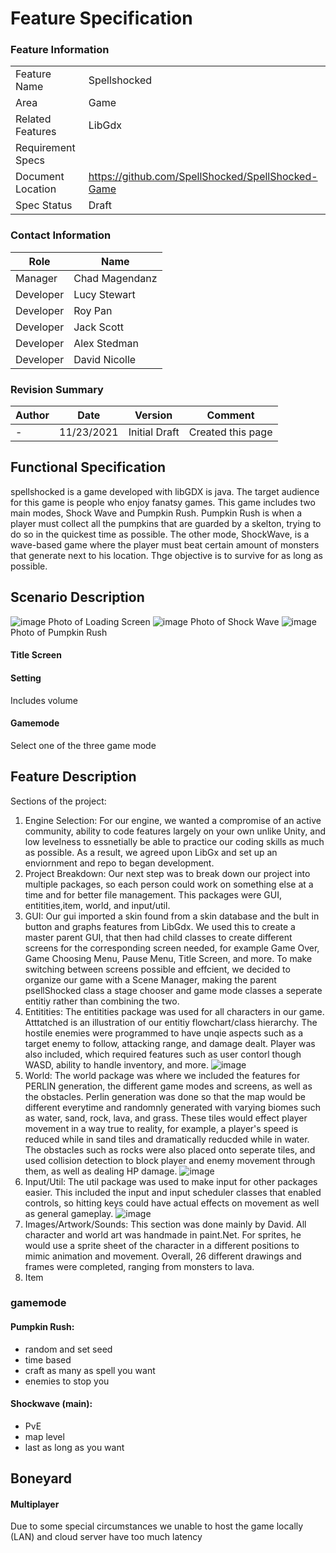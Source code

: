 # Feature Specification

### Feature Information
|||
|---|---|
|Feature Name|Spellshocked|
|Area|Game|
|Related Features|LibGdx|
|Requirement Specs|
|Document Location|https://github.com/SpellShocked/SpellShocked-Game|
|Spec Status|Draft|

### Contact Information
|Role|Name|
|---|---|
|Manager|Chad Magendanz|
|Developer|Lucy Stewart|
|Developer|Roy Pan|
|Developer|Jack Scott|
|Developer|Alex Stedman|
|Developer|David Nicolle|

### Revision Summary
|Author|Date|Version|Comment|
|---|---|---|---|
|-|11/23/2021|Initial Draft|Created this page|

## Functional Specification
spellshocked is a game developed with libGDX is java. The target audience for this game is people who enjoy fanatsy games. This game includes two main modes, Shock Wave and Pumpkin Rush. Pumpkin Rush is when a player must collect all the pumpkins that are guarded by a skelton, trying to do so in the quickest time as possible. The other mode, ShockWave, is a wave-based game where the player must beat certain amount of monsters that generate next to his location. Thge objective is to survive for as long as possible. 

## Scenario Description

![image](https://user-images.githubusercontent.com/65467897/150017323-0228ec19-cf98-4d15-be79-0749826cc481.png)
Photo of Loading Screen
![image](https://user-images.githubusercontent.com/86680163/150017990-1fcaa019-2bde-4d9e-b95d-7b8351598469.png)
Photo of Shock Wave
![image](https://user-images.githubusercontent.com/86680163/150018090-ada963c6-67f4-4933-9569-231c231675f3.png)
Photo of Pumpkin Rush



#### Title Screen
#### Setting
Includes volume
#### Gamemode
Select one of the three game mode

## Feature Description
Sections of the project:

1. Engine Selection:
    For our engine, we wanted a compromise of an active community, ability to code features largely on your own unlike Unity, and low levelness to essnetially be able to practice our coding skills as much as possible. As a result, we agreed upon LibGx and set up an enviornment and repo to began development.
2. Project Breakdown: Our next step was to break down our project into multiple packages, so each person could work on something else at a time and for better file management. This packages were GUI, entitities,item, world, and input/util. 
3. GUI: Our gui imported a skin found from a skin database and the bult in button and graphs features from LibGdx. We used this to create a master parent GUI, that then had child classes to create different screens for the corresponding screen needed, for example Game Over, Game Choosing Menu, Pause Menu, Title Screen, and more. To make switching between screens possible and effcient, we decided to organize our game with a Scene Manager, making the parent psellShocked class a stage chooser and game mode classes a seperate entitiy rather than combining the two.
4. Entitities: The entitities package was used for all characters in our game. Atttatched is an illustration of our entitiy flowchart/class hierarchy. The hostile enemies were programmed to have unqie aspects such as a target enemy to follow, attacking range, and damage dealt. Player was also included, which required features such as user contorl though WASD, ability to handle inventory, and more. 
![image](https://user-images.githubusercontent.com/86680163/150418151-ae220600-dfe6-47cd-a8a6-85e8ba23d494.png)
5. World: The world package was where we included the features for PERLIN generation, the different game modes and screens, as well as the obstacles. Perlin generation was done so that the map would be different everytime and randomnly generated with varying biomes such as water, sand, rock, lava, and grass. These tiles would effect player movement in a way true to reality, for example, a player's speed is reduced while in sand tiles and dramatically reducded while in water. The obstacles such as rocks were also placed onto seperate tiles, and used collision detection to block player and enemy movement through them, as well as dealing HP damage. 
![image](https://user-images.githubusercontent.com/86680163/150418317-64be532c-2db5-4c36-9bea-b60aa4dbe803.png)
6. Input/Util: The util package was used to make input for other packages easier. This included the input and input scheduler classes that enabled controls, so hitting keys could have actual effects on movement as well as general gameplay.
![image](https://user-images.githubusercontent.com/86680163/150418694-3e33dc9f-681f-4403-bfd1-1e759f48942a.png)
7. Images/Artwork/Sounds: This section was done mainly by David. All character and world art was handmade in paint.Net. For sprites, he would use a sprite sheet of the character in a different positions to mimic animation and movement. Overall, 26 different drawings and frames were completed, ranging from monsters to lava.
8. Item

### gamemode
#### Pumpkin Rush: 
- random and set seed
- time based
- craft as many as spell you want
- enemies to stop you

#### Shockwave (main): 
- PvE 
- map level 
- last as long as you want


## Boneyard
#### Multiplayer
Due to some special circumstances we unable to host the game locally (LAN) and cloud server have too much latency
